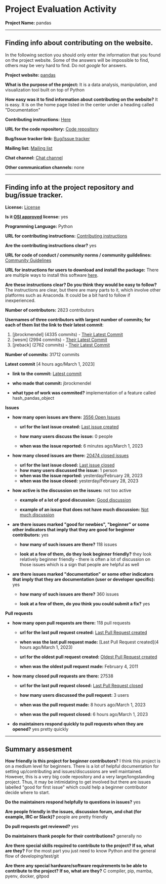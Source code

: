 # Project Evaluation Activity



__Project Name:__  pandas


---

## Finding info about contributing on the website.

In the following section you should only enter the information that you
found on the project website. Some of the answers will be impossible to find, others
may be very hard to find. Do not _google_ for answers.

__Project website:__ [pandas](https://pandas.pydata.org/)


__What is the purpose of the project:__ It is a data analysis, manipulation, and visualization tool built on top of Python


__How easy was it to find information about contributing on the website?__ It is easy. It is on the home page listed in the center under a heading called "Documentation"


__Contributing instructions:__ [Here](https://pandas.pydata.org/docs/development/index.html) 

__URL for the code repository:__ [Code repository](https://github.com/pandas-dev/pandas)

__Bug/Issue tracker link:__ [Bug/Issue tracker](https://github.com/pandas-dev/pandas/issues)

__Mailing list:__ [Mailing list](pandas-dev@python.org)

__Chat channel:__ [Chat channel](slack@pandas.pydata.org)

__Other communication channels:__ none


---

## Finding info at the project repository and bug/issue tracker.

__License:__ [License](https://github.com/pandas-dev/pandas/blob/main/LICENSE)

__Is it [OSI approved](https://opensource.org/licenses/alphabetical) license:__  yes

__Programming Language:__ Python

__URL for contributing instructions:__ [Contributing instructions](https://pandas.pydata.org/docs/dev/development/contributing.html)

__Are the contributing instructions clear?__ yes


__URL for code of conduct / community norms / community guildelines:__ [Community Guidelines](https://github.com/pandas-dev/.github/blob/master/CODE_OF_CONDUCT.md)

__URL for instructions for users to download and install the package:__ There are multiple ways to install this software [here](https://pandas.pydata.org/pandas-docs/stable/getting_started/install.html#installing-from-source). 


__Are these instructions clear? Do you think they would be easy to follow?__ The instructions are clear, but there are many parts to it, which involve other platforms such as Anaconda. It could be a bit hard to follow if inexperienced.


__Number of contributors:__ 2823 contributors


__Usernames of three contributors with largest number of commits; for
each of them list the link to their latest commit__:

1. [jbrockmendel] (4335 commits) - [Their Latest Commit](https://github.com/pandas-dev/pandas/commit/02adb3dca764e0a3ec7a70f2455cb6165ba8a6bd)
2. [wesm] (2994 commits) - [Their Latest Commit](https://github.com/pandas-dev/pandas/commit/78c6843dcf40b43a45a0c490acb71f92a80fdfa3)
3. [jreback] (2762 commits) - [Their Latest Commit](https://github.com/pandas-dev/pandas/commits?author=jreback)


__Number of commits:__ 31712 commits

__Latest commit__ [4 hours ago/March 1, 2023] 

- __link to the commit:__ [Latest commit](https://github.com/pandas-dev/pandas/commit/02adb3dca764e0a3ec7a70f2455cb6165ba8a6bd)

- __who made that commit:__ jbrockmendel

- __what type of work was commited?__ implementation of a feature called hash_pandas_object


__Issues__

- __how many open issues are there:__ [3556 Open Issues](https://github.com/pandas-dev/pandas/issues)

    - __url for the last issue created:__ [Last issue created](https://github.com/pandas-dev/pandas/issues/51721)

    - __how many users discuss the issue:__ 0 people
    
    - __when was the issue reported:__  6 minutes ago/March 1, 2023
    

- __how many closed issues are there:__ [20474 closed issues](https://github.com/pandas-dev/pandas/issues?q=is%3Aissue+is%3Aclosed)
    - __url for the last issue closed:__ [Last issue closed](https://github.com/pandas-dev/pandas/issues/51696)
    - __how many users discussed the issue:__ 1 person
    - __when was the issue reported:__ yesterday/February 28, 2023
    - __when was the issue closed:__ yesterday/February 28, 2023

- __how active is the discussion on the issues:__ not too active

    - __example of a lot of good discussion:__ [Good discussion](https://github.com/pandas-dev/pandas/issues/51666)
    
    - __example of an issue that does not have much discussion:__ [Not much discussion](https://github.com/pandas-dev/pandas/issues/51696)



- __are there issues marked "good for newbies", "beginner" or some other indicators that imply that they are good for beginner contributors:__ yes

    - __how many of such issues are there?__ 118 issues
    
    - __look at a few of them, do they look beginner friendly?__ they look relatively beginner friendly - there is often a lot of discussion on those issues which is a sign that people are helpful as well



- __are there issues marked "documentation" or some other indicators that imply that they are documentation (user or developer specific):__ yes

    - __how many of such issues are there?__ 360 issues
    
    - __look at a few of them, do you think you could submit a fix?__ yes



__Pull requests__

- __how many open pull requests are there:__ 118 pull requests

    - __url for the last pull request created:__ [Last Pull Request created](https://github.com/pandas-dev/pandas/pull/51719)
    
    - __when was the last pull request made:__ [Last Pull Request created](4 hours ago/March 1, 2023)

    - __url for the oldest pull request created:__ [Oldest Pull Request created](https://github.com/pandas-dev/pandas/pull/35)
    
    - __when was the oldest pull request made:__ February 4, 2011

- __how many closed pull requests are there:__ 27538

    - __url for the last pull request closed:__ [Last Pull Request closed](https://github.com/pandas-dev/pandas/pull/51719)
    
    - __how many users discussed the pull request:__ 3 users
    
    - __when was the pull request made:__  8 hours ago/March 1, 2023
    
    - __when was the pull request closed:__ 6 hours ago/March 1, 2023
    

- __do maintainers respond quickly to pull requests when they are opened?__ yes pretty quickly





---


## Summary assesment
__How friendly is this project for beginner contributors?__ I think this project is on a medium level for beginners. There is a lot of helpful documentation for setting up/contributing and issues/discussions are well maintained. However, this is a very big code repository and a very large/longstanding project. Thus, it may be intimidating to get involved but there are issues labelled "good for first issue" which could help a beginner contributor decide where to start.




__Do the maintainers respond helpfully to questions in issues?__ yes



__Are people friendly in the issues, discussion forum, and chat (for example, IRC or Slack)?__ people are pretty friendly




__Do pull requests get reviewed?__ yes



__Do maintainers thank people for their contributions?__ generally no



__Are there special skills required to contribute to the project? If so, what are they?__ For the most part you just need to know Python and the general flow of developing/test/git



__Are there any special hardware/software requirements to be able to contribute to the project? If so, what are they?__
 C compiler, pip, mamba, pyenv, docker, gitpod